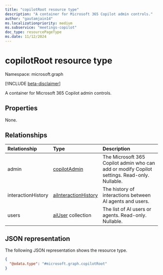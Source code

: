 ```yaml
---
title: "copilotRoot resource type"
description: "A container for Microsoft 365 Copilot admin controls."
author: "gautamjain14"
ms.localizationpriority: medium
ms.subservice: "meetings-copilot"
doc_type: resourcePageType
ms.date: 11/12/2024
---
```


# copilotRoot resource type

Namespace: microsoft.graph

[!INCLUDE [beta-disclaimer](../../includes/beta-disclaimer.md)]

A container for Microsoft 365 Copilot admin controls.

## Properties

None.

## Relationships
|Relationship|Type|Description|
|:---|:---|:---|
|admin|[copilotAdmin](../resources/copilotadmin.md)|The Microsoft 365 Copilot admin who can add or modify Copilot settings. Read-only. Nullable.|
|interactionHistory|[aiInteractionHistory](../resources/aiinteractionhistory.md)|The history of interactions between AI agents and users.|
|users|[aiUser](../resources/aiuser.md) collection|The list of AI users or agents. Read-only. Nullable.|

## JSON representation
The following JSON representation shows the resource type.
<!-- {
  "blockType": "resource",
  "keyProperty": "id",
  "@odata.type": "microsoft.graph.copilotRoot",
  "openType": false
}
-->
``` json
{
  "@odata.type": "#microsoft.graph.copilotRoot"
}
```

